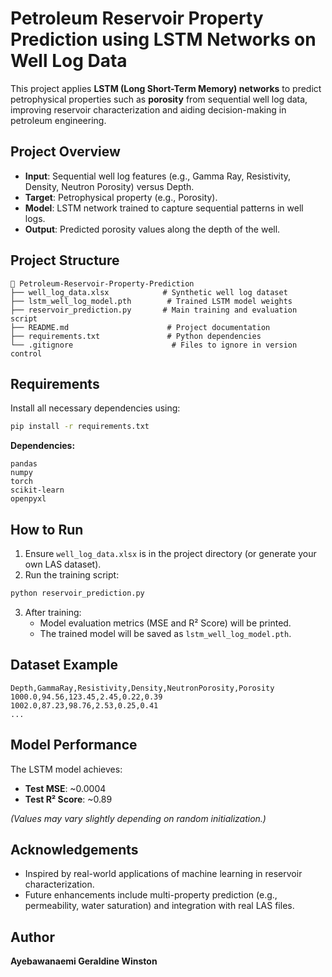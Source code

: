 # Petroleum Reservoir Property Prediction using LSTM Networks on Well Log Data

This project applies **LSTM (Long Short-Term Memory) networks** to predict petrophysical properties such as **porosity** from sequential well log data, improving reservoir characterization and aiding decision-making in petroleum engineering.

## Project Overview

- **Input**: Sequential well log features (e.g., Gamma Ray, Resistivity, Density, Neutron Porosity) versus Depth.
- **Target**: Petrophysical property (e.g., Porosity).
- **Model**: LSTM network trained to capture sequential patterns in well logs.
- **Output**: Predicted porosity values along the depth of the well.

## Project Structure

```
📁 Petroleum-Reservoir-Property-Prediction
├── well_log_data.xlsx            # Synthetic well log dataset
├── lstm_well_log_model.pth        # Trained LSTM model weights
├── reservoir_prediction.py       # Main training and evaluation script
├── README.md                      # Project documentation
├── requirements.txt               # Python dependencies
└── .gitignore                      # Files to ignore in version control
```

## Requirements

Install all necessary dependencies using:

```bash
pip install -r requirements.txt
```

**Dependencies:**

```
pandas
numpy
torch
scikit-learn
openpyxl
```

## How to Run

1. Ensure `well_log_data.xlsx` is in the project directory (or generate your own LAS dataset).
2. Run the training script:

```bash
python reservoir_prediction.py
```

3. After training:
   - Model evaluation metrics (MSE and R² Score) will be printed.
   - The trained model will be saved as `lstm_well_log_model.pth`.

## Dataset Example

```csv
Depth,GammaRay,Resistivity,Density,NeutronPorosity,Porosity
1000.0,94.56,123.45,2.45,0.22,0.39
1002.0,87.23,98.76,2.53,0.25,0.41
...
```

## Model Performance

The LSTM model achieves:
- **Test MSE**: ~0.0004
- **Test R² Score**: ~0.89

*(Values may vary slightly depending on random initialization.)*

## Acknowledgements

- Inspired by real-world applications of machine learning in reservoir characterization.
- Future enhancements include multi-property prediction (e.g., permeability, water saturation) and integration with real LAS files.

## Author

**Ayebawanaemi Geraldine Winston**

